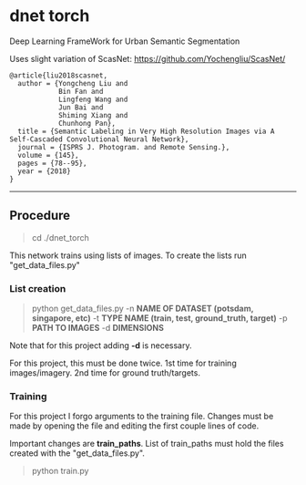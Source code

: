 # dnet torch

Deep Learning FrameWork for Urban Semantic Segmentation

Uses slight variation of ScasNet: https://github.com/Yochengliu/ScasNet/

    @article{liu2018scasnet,   
      author = {Yongcheng Liu and    
                Bin Fan and    
                Lingfeng Wang and   
                Jun Bai and   
                Shiming Xiang and   
                Chunhong Pan},   
      title = {Semantic Labeling in Very High Resolution Images via A Self-Cascaded Convolutional Neural Network},   
      journal = {ISPRS J. Photogram. and Remote Sensing.},   
      volume = {145},  
      pages = {78--95},  
      year = {2018}   
    } 

---

## Procedure

> cd ./dnet_torch

This network trains using lists of images. To create the lists run "get_data_files.py"

### List creation

> python get_data_files.py -n **NAME OF DATASET (potsdam, singapore, etc)** -t **TYPE NAME (train, test, ground_truth, target)** -p **PATH TO IMAGES** -d **DIMENSIONS**

Note that for this project adding **-d** is necessary.

For this project, this must be done twice. 1st time for training images/imagery. 2nd time for ground truth/targets.

### Training

For this project I forgo arguments to the training file. Changes must be made by opening the file and editing the first couple lines of code.

Important changes are **train_paths**. List of train_paths must hold the files created with the "get_data_files.py".

> python train.py
